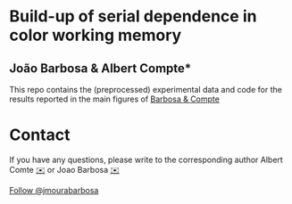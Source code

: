 # Build-up of serial dependence in color working memory 
## João Barbosa & Albert Compte*



This repo contains the (preprocessed) experimental data and code for the results reported in the main figures of [Barbosa & Compte](https://www.biorxiv.org/content/10.1101/503185v3) 

# Contact
If you have any questions, please write to the corresponding author Albert Comte [:envelope:](mailto:ACOMPTE@clinic.cat) or Joao Barbosa [:envelope:](mailto:palerma@gmail.com) 

<a class="twitter-follow-button"
  href="https://twitter.com/jmourabarbosa">
Follow @jmourabarbosa</a>
